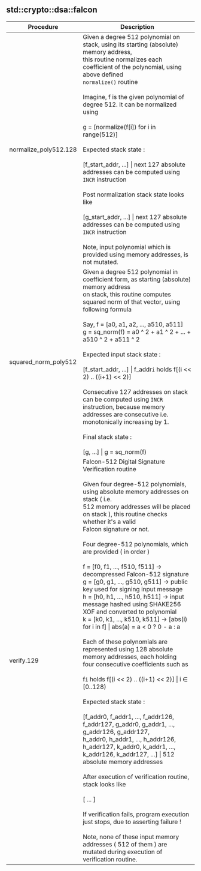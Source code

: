 
## std::crypto::dsa::falcon
| Procedure | Description |
| ----------- | ------------- |
| normalize_poly512.128 |  Given a degree 512 polynomial on stack, using its starting (absolute) memory address, <br /> this routine normalizes each coefficient of the polynomial, using above defined <br /> `normalize()` routine<br /><br /> Imagine, f is the given polynomial of degree 512. It can be normalized using<br /><br /> g = [normalize(f[i]) for i in range(512)]<br /><br /> Expected stack state :<br /><br /> [f_start_addr, ...] \| next 127 absolute addresses can be computed using `INCR` instruction<br /><br /> Post normalization stack state looks like<br /><br /> [g_start_addr, ...] \| next 127 absolute addresses can be computed using `INCR` instruction<br /><br /> Note, input polynomial which is provided using memory addresses, is not mutated. |
| squared_norm_poly512 |  Given a degree 512 polynomial in coefficient form, as starting (absolute) memory address <br /> on stack, this routine computes squared norm of that vector, using following formula<br /><br /> Say, f = [a0, a1, a2, ..., a510, a511]<br />      g = sq_norm(f) = a0 ^ 2 + a1 ^ 2 + ... + a510 ^ 2 + a511 ^ 2<br /><br /> Expected input stack state :<br /><br /> [f_start_addr, ...] \| f_addr`i` holds f[(i << 2) .. ((i+1) << 2)]<br /><br /> Consecutive 127 addresses on stack can be computed using `INCR` instruction, because memory <br /> addresses are consecutive i.e. monotonically increasing by 1.<br /><br /> Final stack state :<br /><br /> [g, ...] \| g = sq_norm(f) |
| verify.129 |  Falcon-512 Digital Signature Verification routine<br /><br /> Given four degree-512 polynomials, using absolute memory addresses on stack ( i.e. <br /> 512 memory addresses will be placed on stack ), this routine checks whether it's a valid<br /> Falcon signature or not.<br /><br /> Four degree-512 polynomials, which are provided ( in order )<br /><br /> f = [f0, f1, ..., f510, f511] -> decompressed Falcon-512 signature<br /> g = [g0, g1, ..., g510, g511] -> public key used for signing input message<br /> h = [h0, h1, ..., h510, h511] -> input message hashed using SHAKE256 XOF and converted to polynomial<br /> k = [k0, k1, ..., k510, k511] -> [abs(i) for i in f] \| abs(a) = a < 0 ? 0 - a : a<br /><br /> Each of these polynomials are represented using 128 absolute memory addresses, each holding<br /> four consecutive coefficients such as<br /><br /> f`i` holds f[(i << 2) .. ((i+1) << 2)] \| i ∈ [0..128)<br /><br /> Expected stack state :<br /><br /> [f_addr0, f_addr1, ..., f_addr126, f_addr127, g_addr0, g_addr1, ..., g_addr126, g_addr127, <br />  h_addr0, h_addr1, ..., h_addr126, h_addr127, k_addr0, k_addr1, ..., k_addr126, k_addr127, ...] \| 512 absolute memory addresses<br /><br /> After execution of verification routine, stack looks like<br /><br /> [ ... ]<br /><br /> If verification fails, program execution just stops, due to asserting failure !<br /><br /> Note, none of these input memory addresses ( 512 of them ) are mutated during execution of verification routine. |
